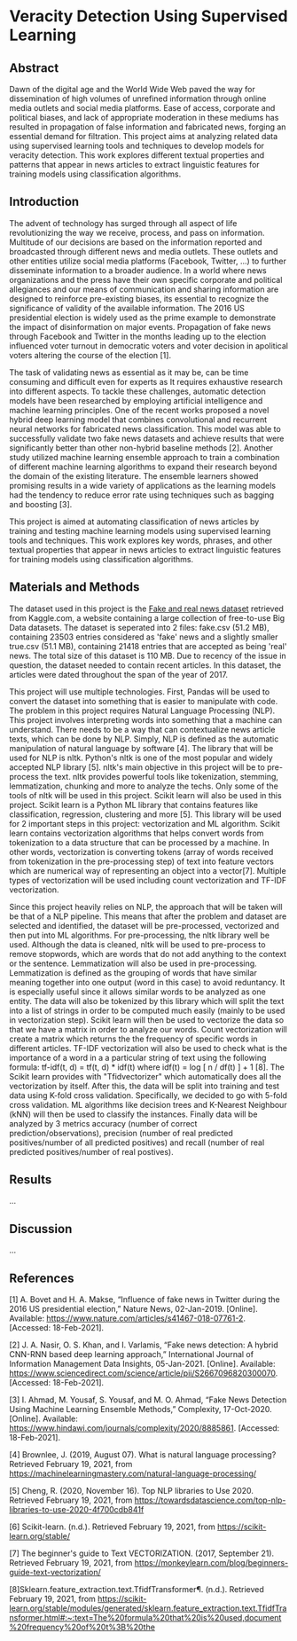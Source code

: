# Veracity Detection Using Supervised Learning

## Abstract

Dawn of the digital age and the World Wide Web paved the way for dissemination of high volumes of unrefined information through online media outlets and social media platforms. Ease of access, corporate and political biases, and lack of appropriate moderation in these mediums has resulted in propagation of false information and fabricated news, forging an essential demand for filtration. This project aims at analyzing related data using supervised learning tools and techniques to develop models for veracity detection. This work explores different textual properties and patterns that appear in news articles to extract linguistic features for training models using classification algorithms.

## Introduction

The advent of technology has surged through all aspect of life revolutionizing the way we receive, process, and pass on information. Multitude of our decisions are based on the information reported and broadcasted through different news and media outlets. These outlets and other entities utilize social media platforms (Facebook, Twitter, …) to further disseminate information to a broader audience. In a world where news organizations and the press have their own specific corporate and political allegiances and our means of communication and sharing information are designed to reinforce pre-existing biases, its essential to recognize the significance of validity of the available information. The 2016 US presidential election is widely used as the prime example to demonstrate the impact of disinformation on major events. Propagation of fake news through Facebook and Twitter in the months leading up to the election influenced voter turnout in democratic voters and voter decision in apolitical voters altering the course of the election [1].

The task of validating news as essential as it may be, can be time consuming and difficult even for experts as It requires exhaustive research into different aspects. To tackle these challenges, automatic detection models have been researched by employing artificial intelligence and machine learning principles. One of the recent works proposed a novel hybrid deep learning model that combines convolutional and recurrent neural networks for fabricated news classification. This model was able to successfully validate two fake news datasets and achieve results that were significantly better than other non-hybrid baseline methods [2]. Another study utilized machine learning ensemble approach to train a combination of different machine learning algorithms to expand their research beyond the domain of the existing literature. The ensemble learners showed promising results in a wide variety of applications as the learning models had the tendency to reduce error rate using techniques such as bagging and boosting [3].

This project is aimed at automating classification of news articles by training and testing machine learning models using supervised learning tools and techniques. This work explores key words, phrases, and other textual properties that appear in news articles to extract linguistic features for training models using classification algorithms.

## Materials and Methods

The dataset used in this project is the [Fake and real news dataset](https://www.kaggle.com/clmentbisaillon/fake-and-real-news-dataset?select=True.csv) retrieved from Kaggle.com, a website containing a large collection of free-to-use Big Data datasets. The dataset is seperated into 2 files: fake.csv (51.2 MB), containing 23503 entries considered as 'fake' news and a slightly smaller true.csv (51.1 MB), containing 21418 entries that are accepted as being 'real' news. The total size of this dataset is 110 MB. Due to recency of the issue in question, the dataset needed to contain recent articles. In this dataset, the articles were dated throughout the span of the year of 2017. 


This project will use multiple technologies. First, Pandas will be used to convert the dataset into something that is easier to manipulate with code. The problem in this project requires Natural Language Processing (NLP). This project involves interpreting words into something that a machine can understand. There needs to be a way that can contextualize news article texts,  which can be done by NLP. Simply, NLP is defined as the automatic manipulation of natural language by software [4]. The library that will be used for NLP is nltk. Python's nltk is one of the most popular and widely accepted NLP library [5]. nltk's main objective in this project will be to pre-process the text. nltk provides powerful tools like tokenization, stemming, lemmatization, chunking and more to analyze the techs. Only some of the tools of nltk will be used in this project. Scikit learn will also be used in this project. Scikit learn is a Python ML library that contains features like classification, regression, clustering and more [5]. This library will be used for 2 important steps in this project: vectorization and ML algorithm.  Scikit learn contains  vectorization algorithms that helps convert words from tokenization to a data structure that can be processed by a machine. In other words, vectorization is converting tokens (array of words received from tokenization in the pre-processing step) of text into feature vectors which are numerical way of representing an object into a vector[7]. Multiple types of vectorization will be used including count vectorization and TF-IDF vectorization.

Since this project heavily relies on NLP, the approach that will be taken will be that of a NLP pipeline. This means that after the problem and dataset are selected and identified, the dataset will be pre-processed, vectorized and then put into ML algorithms. For pre-processing, the nltk library well be used. Although the data is cleaned, nltk will be used to pre-process to remove stopwords, which are words that do not add anything to the context or the sentence. Lemmatization will also be used in pre-processing. Lemmatization is defined as the grouping of words that have similar meaning together into one output (word in this case) to avoid reduntancy. It is especially useful since it allows similar words to be analyzed as one entity.  The data will also be tokenized by this library which will split the text into a list of strings in order to be computed much easily (mainly to be used in vectorization step). Scikit learn will then be used to vectorize the data so that we have a matrix in order to analyze our words. Count vectorization will create a matrix which returns the  the frequency of specific words in different articles. TF-IDF vectorization will also be used to check what is the importance of a word in a a particular string of text using the following formula:  tf-idf(t, d) = tf(t, d) * idf(t) where  idf(t) = log [ n / df(t) ] + 1 [8]. The Scikit learn provides with "Tfidvectorizer" which automatically does all the vectorization by itself. After this, the data will be split into training and test data using K-fold cross validation. Specifically, we decided to go with 5-fold cross validation. ML algorithms like decision trees and K-Nearest Neighbour (kNN) will then be used to classify the instances. Finally data will be analyzed by 3 metrics accuracy (number of correct prediction/observations), precision (number of real predicted positives/number of all predicted positives) and recall (number of real predicted positives/number of real postives).

## Results

...

## Discussion

...

## References

[1] A. Bovet and H. A. Makse, “Influence of fake news in Twitter during the 2016 US presidential election,” Nature News, 02-Jan-2019. [Online]. Available: <https://www.nature.com/articles/s41467-018-07761-2>. [Accessed: 18-Feb-2021].

[2] J. A. Nasir, O. S. Khan, and I. Varlamis, “Fake news detection: A hybrid CNN-RNN based deep learning approach,” International Journal of Information Management Data Insights, 05-Jan-2021. [Online]. Available: <https://www.sciencedirect.com/science/article/pii/S2667096820300070>. [Accessed: 18-Feb-2021].

[3] I. Ahmad, M. Yousaf, S. Yousaf, and M. O. Ahmad, “Fake News Detection Using Machine Learning Ensemble Methods,” Complexity, 17-Oct-2020. [Online]. Available: <https://www.hindawi.com/journals/complexity/2020/8885861>. [Accessed: 18-Feb-2021].

[4] Brownlee, J. (2019, August 07). What is natural language processing? Retrieved February 19, 2021, from <https://machinelearningmastery.com/natural-language-processing/>

[5] Cheng, R. (2020, November 16). Top NLP libraries to Use 2020. Retrieved February 19, 2021, from <https://towardsdatascience.com/top-nlp-libraries-to-use-2020-4f700cdb841f>

[6] Scikit-learn. (n.d.). Retrieved February 19, 2021, from <https://scikit-learn.org/stable/>

[7] The beginner's guide to Text VECTORIZATION. (2017, September 21). Retrieved February 19, 2021, from <https://monkeylearn.com/blog/beginners-guide-text-vectorization/>

[8]Sklearn.feature_extraction.text.TfidfTransformer¶. (n.d.). Retrieved February 19, 2021, from <https://scikit-learn.org/stable/modules/generated/sklearn.feature_extraction.text.TfidfTransformer.html#:~:text=The%20formula%20that%20is%20used,document%20frequency%20of%20t%3B%20the>
